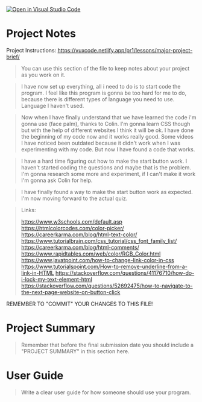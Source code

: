 [![Open in Visual Studio Code](https://classroom.github.com/assets/open-in-vscode-f059dc9a6f8d3a56e377f745f24479a46679e63a5d9fe6f495e02850cd0d8118.svg)](https://classroom.github.com/online_ide?assignment_repo_id=5999857&assignment_repo_type=AssignmentRepo)
# Project Notes

Project Instructions: https://vuxcode.netlify.app/pr1/lessons/major-project-brief/

> You can use this section of the file to keep notes about your project as you work on it.

> I have now set up everything, all i need to do is to start code the program. I feel like this program is gonna be too hard for me to do, because there is different types of language you need to use. Language I haven't used.

> Now when I have finally understand that we have learned the code i'm gonna use (face palm), thanks to Colin. I'm gonna learn CSS though but with the help of different websites I think it will be ok. I have done the beginning of my code now and it works really good. Some videos I have noticed been outdated because it didn't work when I was experimenting with my code. But now I have found a code that works.

> I have a hard time figuring out how to make the start button work. I haven't started coding the questions and maybe that is the problem. I'm gonna research some more and experiment, if I can't make it work I'm gonna ask Colin for help. 

> I have finally found a way to make the start button work as expected. I'm now moving forward to the actual quiz. 


> Links:
> 
> https://www.w3schools.com/default.asp
> https://htmlcolorcodes.com/color-picker/
> https://careerkarma.com/blog/html-text-color/
> https://www.tutorialbrain.com/css_tutorial/css_font_family_list/
> https://careerkarma.com/blog/html-comments/
> https://www.rapidtables.com/web/color/RGB_Color.html
> https://www.javatpoint.com/how-to-change-link-color-in-css
> https://www.tutorialspoint.com/How-to-remove-underline-from-a-link-in-HTML
> https://stackoverflow.com/questions/41176710/how-do-i-lock-my-text-element-html
> https://stackoverflow.com/questions/52692475/how-to-navigate-to-the-next-page-website-on-button-click


REMEMBER TO "COMMIT" YOUR CHANGES TO THIS FILE!

# Project Summary

> Remember that before the final submission date you should include a "PROJECT SUMMARY" in this section here. 

# User Guide

> Write a clear user guide for how someone should use your program.
